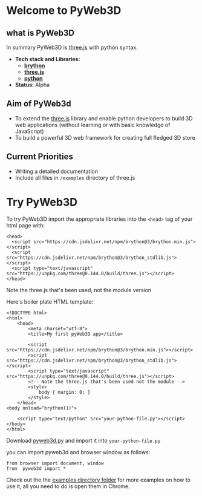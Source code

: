 # Welcome to PyWeb3D
## what is PyWeb3D

In summary PyWeb3D is [three.js](https://threejs.org/) with python syntax. 

 - **Tech stack and Libraries:**
    - **[brython](https://brython.info/)**
    - **[three.js](https://threejs.org/)**
    - **[python](https://python.org/)**
 - **Status:** Alpha
## Aim of PyWeb3d
 - To extend the [three.js](https://threejs.org/) library and enable python developers to build 3D web applications (without learning or with basic knowledge of JavaScript)
 - To build a powerful 3D web framework for creating full fledged 3D store

## Current Priorities
 - Writing a detailed documentation
 - Include all files in `/examples` directory of three.js

# Try PyWeb3D
To try PyWeb3D import the appropriate libraries into the `<head>` tag of your html page with:
``` 
<head>     
  <script src="https://cdn.jsdelivr.net/npm/brython@3/brython.min.js"></script>
  <script src="https://cdn.jsdelivr.net/npm/brython@3/brython_stdlib.js"></script>
  <script type="text/javascript" src="https://unpkg.com/three@0.144.0/build/three.js"></script>
</head>
```
Note the three.js that's been used, not the module version

Here's  boiler plate HTML template:
```
<!DOCTYPE html>
<html>
	<head>
		<meta charset="utf-8">
		<title>My first pyWeb3D app</title>
        
        <script src="https://cdn.jsdelivr.net/npm/brython@3/brython.min.js"></script>
        <script src="https://cdn.jsdelivr.net/npm/brython@3/brython_stdlib.js"></script>
        <script type="text/javascript" src="https://unpkg.com/three@0.144.0/build/three.js"></script>
        <!-- Note the three.js that's been used not the module -->
        <style>
            body { margin: 0; }
        </style>
    </head>
<body onload="brython(1)">
    
    <script type="text/python" src="your-python-file.py"></script>
</body>
</html>
```

Download [pyweb3d.py]() and import it into `your-python-file.py`

you can import pyweb3d and browser window as follows:
```
from browser import document, window
from  pyweb3d import *
```
Check out the the [examples directory folder](https://github.com/Bruno-Odinukweze/PyWeb3D/PyWeb3D/examples/) for more examples on how to use it, all you need to do is open them in Chrome.
